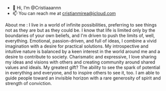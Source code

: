 - 👋 Hi, I’m @Cristiaaannn
- 📫 You can reach me at cristianmirea@icloud.com

About me : 
I live in a world of infinite possibilities, preferring to see things not as they are but as they could be. 
I know that life is limited only by the boundaries of your own beliefs, and I'm driven to push the limits of, well, everything.
Emotional, passion-driven, and full of ideas, I combine a vivid imagination with a desire for practical solutions. 
My introspective and intuitive nature is balanced by a keen interest in the world around me and a desire to contribute to society. 
Charismatic and expressive, I love sharing my ideas and visions with others and creating community around shared values and ideals. 
My greatest gift? The ability to see the spark of potential in everything and everyone, and to inspire others to see it, too. I am able to guide people toward an invisible horizon with a rare generosity of spirit and strength of conviction.
